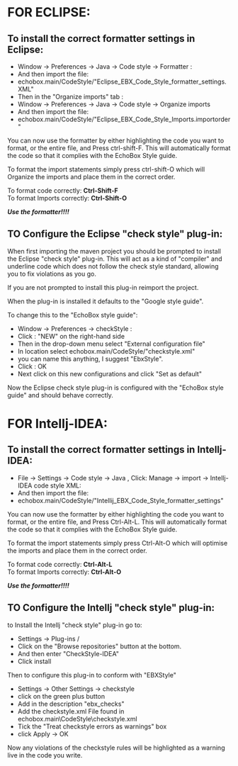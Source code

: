 FOR ECLIPSE:
===========

To install the correct formatter settings in Eclipse:
-----------------------------------------------------

- Window -> Preferences -> Java -> Code style -> Formatter :
- And then import the file:
- echobox.main/CodeStyle/"Eclipse_EBX_Code_Style_formatter_settings.XML"
- Then in the "Organize imports" tab :
- Window -> Preferences -> Java -> Code style -> Organize imports
- And then import the file:
- echobox.main/CodeStyle/"Eclipse_EBX_Code_Style_Imports.importorder"


You can now use the formatter by either highlighting the code you want to format, or the entire
file, and Press ctrl-shift-F. This will automatically format the code so that it complies with the
EchoBox Style guide.

To format the import statements simply press ctrl-shift-O which will Organize the imports and
place them in the correct order.

To format code correctly: **Ctrl-Shift-F**  
To format Imports correctly:  **Ctrl-Shift-O**  

***Use the formatter!!!!***


TO Configure the Eclipse "check style" plug-in:
-----------------------------------------------

When first importing the maven project you should be prompted to install
the Eclipse "check style" plug-in. This will act as a kind of "compiler" and underline code which
does not follow the check style standard, allowing you to fix violations as you go.

If you are not prompted to install this plug-in reimport the project.

When the plug-in is installed it defaults to the "Google style guide".

To change this to the "EchoBox style guide":

- Window -> Preferences -> checkStyle :
- Click : "NEW" on the right-hand side
- Then in the drop-down menu select "External configuration file"
- In location select echobox.main/CodeStyle/"checkstyle.xml"
- you can name this anything, I suggest "EbxStyle".
- Click : OK
- Next click on this new configurations and click "Set as default"

Now the Eclipse check style plug-in is configured with the "EchoBox style guide" and should
behave correctly.




FOR Intellj-IDEA:
=================

To install the correct formatter settings in Intellj-IDEA:
----------------------------------------------------------

- File -> Settings -> Code style -> Java , Click: Manage -> import -> Intellj-IDEA code style XML:
- And then import the file:
- echobox.main/CodeStyle/"Intellij_EBX_Code_Style_formatter_settings"


You can now use the formatter by either highlighting the code you want to format, or the entire
file, and Press Ctrl-Alt-L. This will automatically format the code so that it complies with the
EchoBox Style guide.

To format the import statements simply press Ctrl-Alt-O which will optimise the imports and
place them in the correct order.

To format code correctly: **Ctrl-Alt-L**  
To format Imports correctly: **Ctrl-Alt-O**  

***Use the formatter!!!!***


TO Configure the Intellj "check style" plug-in:
------------------------------------------------

to Install the Intellj "check style" plug-in go to:

- Settings -> Plug-ins /
- Click on the "Browse repositories" button at the bottom.
- And then enter "CheckStyle-IDEA"
- Click install

Then to configure this plug-in to conform with "EBXStyle"

- Settings -> Other Settings -> checkstyle
- click on the green plus button
- Add in the description "ebx_checks"
- Add the checkstyle.xml File found in echobox.main\CodeStyle\checkstyle.xml
- Tick the "Treat checkstyle errors as warnings" box
- click Apply -> OK

Now any violations of the checkstyle rules will be highlighted as a warning live in the code you
write.
